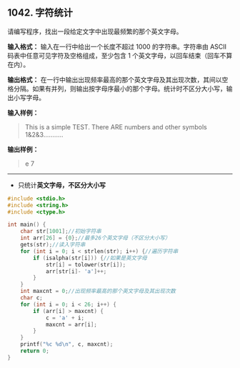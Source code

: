 ﻿## 1042. 字符统计
请编写程序，找出一段给定文字中出现最频繁的那个英文字母。

**输入格式：**
输入在一行中给出一个长度不超过 1000 的字符串。字符串由 ASCII 码表中任意可见字符及空格组成，至少包含 1 个英文字母，以回车结束（回车不算在内）。

**输出格式：**
在一行中输出出现频率最高的那个英文字母及其出现次数，其间以空格分隔。如果有并列，则输出按字母序最小的那个字母。统计时不区分大小写，输出小写字母。

**输入样例：**
>This is a simple TEST.  There ARE numbers and other symbols 1&2&3...........

**输出样例：**
>e 7  

---
- 只统计**英文字母，不区分大小写**

```c
#include <stdio.h>
#include <string.h>
#include <ctype.h>

int main() {
	char str[1001];//初始字符串 
	int arr[26] = {0};//最多26个英文字母（不区分大小写） 
	gets(str);//读入字符串
	for (int i = 0; i < strlen(str); i++) {//遍历字符串 
		if (isalpha(str[i])) {//如果是英文字母 
			str[i] = tolower(str[i]);
			arr[str[i]- 'a']++;
		} 
	} 
	int maxcnt = 0;//出现频率最高的那个英文字母及其出现次数
	char c;
	for (int i = 0; i < 26; i++) {
		if (arr[i] > maxcnt) {
			c = 'a' + i;
			maxcnt = arr[i];
		}
	}
	printf("%c %d\n", c, maxcnt);
	return 0;
}
```